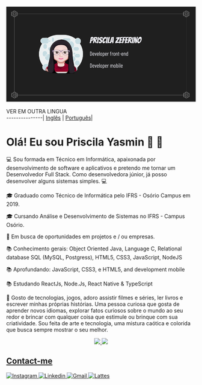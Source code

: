 ![](https://github.com/PriscilaZeferino/PriscilaZeferino/blob/master/cover.png)

VER EM OUTRA LINGUA   
---------------| 
[Inglês](https://github.com/PriscilaZeferino/PriscilaZeferino/)                            | 
[Português](https://github.com/PriscilaZeferino/PriscilaZeferino/blob/master/READMEPTBR.md)| 


# Olá! Eu sou Priscila Yasmin 👋 👋

:computer:  Sou formada em Técnico em Informática, apaixonada por desenvolvimento de software e aplicativos e pretendo me tornar um Desenvolvedor Full Stack. Como desenvolvedora júnior, já posso desenvolver alguns sistemas simples. :computer:

:mortar_board: Graduado como Técnico de Informática pelo IFRS - Osório Campus em 2019.

:mortar_board:  Cursando Análise e Desenvolvimento de Sistemas no IFRS - Campus Osório.

:office:  Em busca de oportunidades em projetos e / ou empresas.

:books:  Conhecimento gerais: Object Oriented Java, Language C, Relational database SQL (MySQL, Postgress), HTML5, CSS3, JavaScript, NodeJS

:books:  Aprofundando: JavaScript, CSS3, e HTML5, and development mobile

:books:  Estudando ReactJs, Node.Js, React Native & TypeScript

💬  Gosto de tecnologias, jogos, adoro assistir filmes e séries, ler livros e escrever minhas próprias histórias. Uma pessoa curiosa que gosta de aprender novos idiomas, explorar fatos curiosos sobre o mundo ao seu redor e brincar com qualquer coisa que estimule ou brinque com sua criatividade. Sou feita de arte e tecnologia, uma mistura caótica e colorida que busca sempre mostrar o seu melhor.
 
<div align="center">
  <a href="https://github.com/PriscilaZeferino">
  <img height="180em" src="https://github-readme-stats.vercel.app/api?username=priscilazeferino&show_icons=true&theme=midnight-purple"/>
  <img height="180em" src="https://github-readme-stats.vercel.app/api/top-langs/?username=PriscilaZeferino&layout=compact&theme=midnight-purple&width:494&heigth:99%"/>
</div>


## Contact-me

![Instagram](https://img.shields.io/badge/-Instagram-6a0dad?style=for-the-badge&logo=Instagram&logoColor=d0b4dc&link=https://www.instagram.com/devgirl_pri)
![Linkedin](https://img.shields.io/badge/-Linkedin-6a0dad?style=for-the-badge&logo=Linkedin&logoColor=d0b4dc&link=https://www.linkedin.com/in/priscila-yasmin-da-rocha-zeferino-594b5b175/)
![Gmail](https://img.shields.io/badge/-Gmail-6a0dad?style=for-the-badge&logo=Gmail&logoColor=d0b4dc&link=mailto:priscila.zeferino23@gmail.com)
![Lattes](https://img.shields.io/badge/-Lattes-6a0dad?style=for-the-badge&logo=Lattes&logoColor=d0b4dc&link=http://lattes.cnpq.br/0649886104585536)
